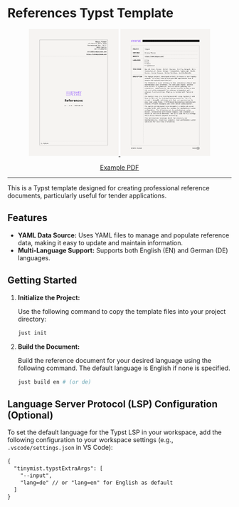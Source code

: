 # References Typst Template

<a href="./images/sample.pdf">
  <p align="center">
  <img src="./images/en_1.svg" width="40%"/>
  <img src="./images/en_2.svg" width="40%"/> 
  </p>
</a>

<p align="center">
  <a href="./images/sample.pdf">
  Example PDF
  </a>
</p>

---



This is a Typst template designed for creating professional reference documents, particularly useful for tender applications.

## Features

*   **YAML Data Source:** Uses YAML files to manage and populate reference data, making it easy to update and maintain information.
*   **Multi-Language Support:**  Supports both English (EN) and German (DE) languages.

## Getting Started

1.  **Initialize the Project:**

    Use the following command to copy the template files into your project directory:

    ```bash
    just init
    ```

2.  **Build the Document:**

    Build the reference document for your desired language using the following command. The default language is English if none is specified.

    ```bash
    just build en # (or de)
    ```

## Language Server Protocol (LSP) Configuration (Optional)

To set the default language for the Typst LSP in your workspace, add the following configuration to your workspace settings (e.g., `.vscode/settings.json` in VS Code):

```jsonc
{
  "tinymist.typstExtraArgs": [
    "--input",
    "lang=de" // or "lang=en" for English as default
  ]
}